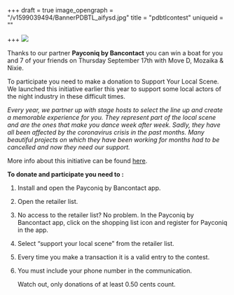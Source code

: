 +++
draft = true
image_opengraph = "/v1599039494/BannerPDBTL_aifysd.jpg"
title = "pdbtlcontest"
uniqueid = ""

+++
![](https://res.cloudinary.com/dxswtxauo/image/upload/w_1000/f_auto/v1599039494/BannerPDBTL_aifysd.jpg)

Thanks to our partner **Payconiq by Bancontact** you can win a boat for you and 7 of your friends on Thursday September 17th with Move D, Mozaika & Nixie.

To participate you need to make a donation to Support Your Local Scene. We launched this initiative earlier this year to support some local actors of the night industry in these difficult times. 

_Every year, we partner up with stage hosts to select the line up and create a memorable experience for you. They represent part of the local scene and are the ones that make you dance week after week. Sadly, they have all been affected by the coronavirus crisis in the past months. Many beautiful projects on which they have been working for months had to be cancelled and now they need our support._

More info about this initiative can be found [here](https://www.paradisecity.be/support-your-local-scene/).

**To donate and participate you need to :**

1. Install and open the Payconiq by Bancontact app.
2. Open the retailer list.
3. No access to the retailer list? No problem. In the Payconiq by Bancontact app, click on the shopping list icon and register for Payconiq in the app.
4. Select “support your local scene” from the retailer list.
5. Every time you make a transaction it is a valid entry to the contest.
6. You must include your phone number in the communication.

   Watch out, only donations of at least 0.50 cents count.